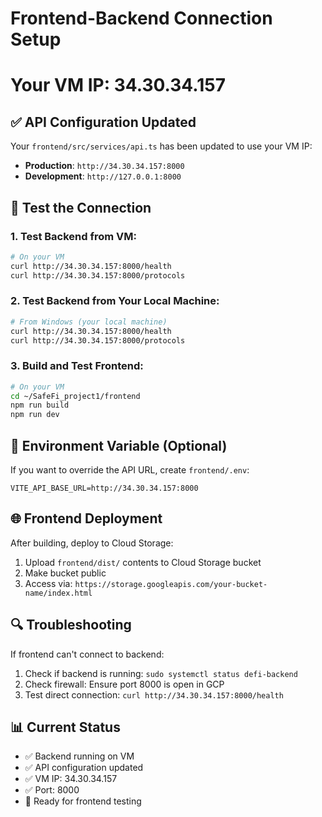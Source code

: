 # Frontend-Backend Connection Setup
# Your VM IP: 34.30.34.157

## ✅ API Configuration Updated

Your `frontend/src/services/api.ts` has been updated to use your VM IP:
- **Production**: `http://34.30.34.157:8000`
- **Development**: `http://127.0.0.1:8000`

## 🧪 Test the Connection

### 1. Test Backend from VM:
```bash
# On your VM
curl http://34.30.34.157:8000/health
curl http://34.30.34.157:8000/protocols
```

### 2. Test Backend from Your Local Machine:
```bash
# From Windows (your local machine)
curl http://34.30.34.157:8000/health
curl http://34.30.34.157:8000/protocols
```

### 3. Build and Test Frontend:
```bash
# On your VM
cd ~/SafeFi_project1/frontend
npm run build
npm run dev
```

## 🔧 Environment Variable (Optional)

If you want to override the API URL, create `frontend/.env`:
```
VITE_API_BASE_URL=http://34.30.34.157:8000
```

## 🌐 Frontend Deployment

After building, deploy to Cloud Storage:
1. Upload `frontend/dist/` contents to Cloud Storage bucket
2. Make bucket public
3. Access via: `https://storage.googleapis.com/your-bucket-name/index.html`

## 🔍 Troubleshooting

If frontend can't connect to backend:
1. Check if backend is running: `sudo systemctl status defi-backend`
2. Check firewall: Ensure port 8000 is open in GCP
3. Test direct connection: `curl http://34.30.34.157:8000/health`

## 📊 Current Status
- ✅ Backend running on VM
- ✅ API configuration updated
- ✅ VM IP: 34.30.34.157
- ✅ Port: 8000
- 🔄 Ready for frontend testing


